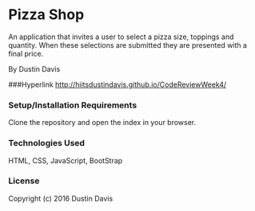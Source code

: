 # Pizza Shop

An application that invites a user to select a pizza size, toppings and quantity. When these selections are submitted they are presented with a final price.

By Dustin Davis

###Hyperlink
http://hiitsdustindavis.github.io/CodeReviewWeek4/

### Setup/Installation Requirements
Clone the repository and open the index in your browser.

### Technologies Used
HTML, CSS, JavaScript, BootStrap

### License
Copyright (c) 2016 Dustin Davis
